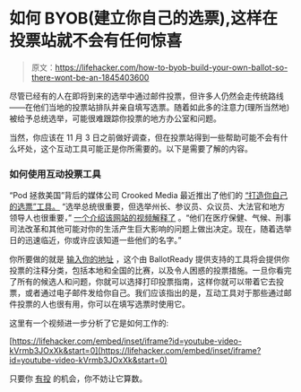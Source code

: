 # 如何 BYOB(建立你自己的选票),这样在投票站就不会有任何惊喜

> 原文：<https://lifehacker.com/how-to-byob-build-your-own-ballot-so-there-wont-be-an-1845403600>

尽管已经有的人在即将到来的选举中通过邮件投票，但许多人仍然会走传统路线——在他们当地的投票站排队并亲自填写选票。随着如此多的注意力(理所当然地)被给予总统选举，可能很难跟踪你投票的地方办公室和问题。



当然，你应该在 11 月 3 日之前做好调查，但在投票站得到一些帮助可能不会有什么坏处，这个互动工具可能正是你所需要的。以下是需要了解的内容。

### 如何使用互动投票工具

“Pod 拯救美国”背后的媒体公司 Crooked Media 最近推出了他们的 [“打造你自己的选票”工具。](https://votesaveamerica.com/plan) “选举总统很重要，但选举州长、参议员、众议员、大法官和地方领导人也很重要，” [一个介绍该网站的视频解释了](https://www.youtube.com/watch?v=kVrmb3JOxXk&feature=youtu.be) 。“他们在医疗保健、气候、刑事司法改革和其他可能对你的生活产生巨大影响的问题上做出决定。现在，随着选举日的迅速临近，你或许应该知道一些他们的名字。”

你所要做的就是 [输入你的地址](https://votesaveamerica.com/plan) ，这个由 BallotReady 提供支持的工具将会提供你投票的注释分类，包括本地和全国的比赛，以及令人困惑的投票措施。一旦你看完了所有的候选人和问题，你就可以选择打印投票指南，这样你就可以带着它去投票，或者通过电子邮件发给你自己。我们应该指出的是，互动工具对于那些通过邮件投票的人也很有用，你可以在填写选票时使用它。

这里有一个视频进一步分析了它是如何工作的:

 [https://lifehacker.com/embed/inset/iframe?id=youtube-video-kVrmb3JOxXk&start=0](https://lifehacker.com/embed/inset/iframe?id=youtube-video-kVrmb3JOxXk&start=0) 

只要你 [有投](https://lifehacker.com/s/voter-guide) 的机会，你不妨让它算数。